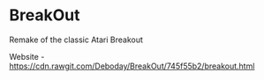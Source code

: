 # BreakOut
Remake of the classic Atari Breakout

Website - https://cdn.rawgit.com/Deboday/BreakOut/745f55b2/breakout.html

